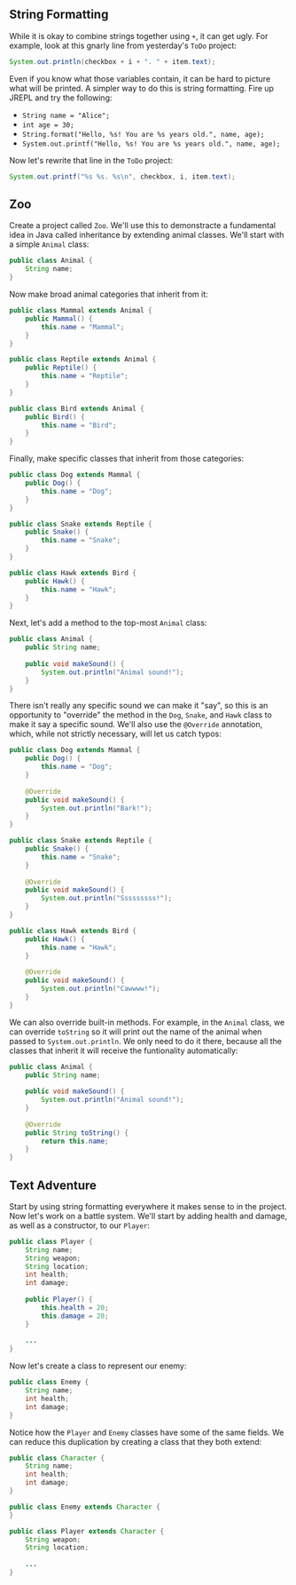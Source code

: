 ## String Formatting

While it is okay to combine strings together using `+`, it can get ugly. For example, look at this gnarly line from yesterday's `ToDo` project:

```java
System.out.println(checkbox + i + ". " + item.text);
```

Even if you know what those variables contain, it can be hard to picture what will be printed. A simpler way to do this is string formatting. Fire up JREPL and try the following:

* `String name = "Alice";`
* `int age = 30;`
* `String.format("Hello, %s! You are %s years old.", name, age);`
* `System.out.printf("Hello, %s! You are %s years old.", name, age);`

Now let's rewrite that line in the `ToDo` project:

```java
System.out.printf("%s %s. %s\n", checkbox, i, item.text);
```

## Zoo

Create a project called `Zoo`. We'll use this to demonstracte a fundamental idea in Java called inheritance by extending animal classes. We'll start with a simple `Animal` class:

```java
public class Animal {
    String name;
}
```

Now make broad animal categories that inherit from it:

```java
public class Mammal extends Animal {
    public Mammal() {
        this.name = "Mammal";
    }
}
```

```java
public class Reptile extends Animal {
    public Reptile() {
        this.name = "Reptile";
    }
}
```

```java
public class Bird extends Animal {
    public Bird() {
        this.name = "Bird";
    }
}
```

Finally, make specific classes that inherit from those categories:

```java
public class Dog extends Mammal {
    public Dog() {
        this.name = "Dog";
    }
}
```

```java
public class Snake extends Reptile {
    public Snake() {
        this.name = "Snake";
    }
}
```

```java
public class Hawk extends Bird {
    public Hawk() {
        this.name = "Hawk";
    }
}
```

Next, let's add a method to the top-most `Animal` class:

```java
public class Animal {
    public String name;
    
    public void makeSound() {
        System.out.println("Animal sound!");
    }
}
```

There isn't really any specific sound we can make it "say", so this is an opportunity to "override" the method in the `Dog`, `Snake`, and `Hawk` class to make it say a specific sound. We'll also use the `@Override` annotation, which, while not strictly necessary, will let us catch typos:

```java
public class Dog extends Mammal {
    public Dog() {
        this.name = "Dog";
    }
    
    @Override
    public void makeSound() {
        System.out.println("Bark!");
    }
}
```

```java
public class Snake extends Reptile {
    public Snake() {
        this.name = "Snake";
    }
    
    @Override
    public void makeSound() {
        System.out.println("Sssssssss!");
    }
}
```

```java
public class Hawk extends Bird {
    public Hawk() {
        this.name = "Hawk";
    }
    
    @Override
    public void makeSound() {
        System.out.println("Cawwww!");
    }
}
```

We can also override built-in methods. For example, in the `Animal` class, we can override `toString` so it will print out the name of the animal when passed to `System.out.println`. We only need to do it there, because all the classes that inherit it will receive the funtionality automatically:

```java
public class Animal {
    public String name;
    
    public void makeSound() {
        System.out.println("Animal sound!");
    }
    
    @Override
    public String toString() {
        return this.name;
    }
}
```

## Text Adventure

Start by using string formatting everywhere it makes sense to in the project. Now let's work on a battle system. We'll start by adding health and damage, as well as a constructor, to our `Player`:

```java
public class Player {
    String name;
    String weapon;
    String location;
    int health;
    int damage;
    
    public Player() {
        this.health = 20;
        this.damage = 20;
    }
    
    ...
}
```

Now let's create a class to represent our enemy:

```java
public class Enemy {
    String name;
    int health;
    int damage;
}
```

Notice how the `Player` and `Enemy` classes have some of the same fields. We can reduce this duplication by creating a class that they both extend:

```java
public class Character {
    String name;
    int health;
    int damage;
}
```

```java
public class Enemy extends Character {
}
```

```java
public class Player extends Character {
    String weapon;
    String location;
    
    ...
}
```
